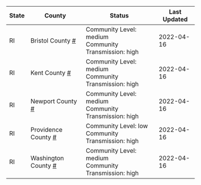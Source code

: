 State | County | Status | Last Updated
--- | --- | --- | --- 
RI | Bristol County <a href="#bristol_county">#</a> | <a name="bristol_county"></a>Community Level: medium<br/>Community Transmission: high | 2022-04-16
RI | Kent County <a href="#kent_county">#</a> | <a name="kent_county"></a>Community Level: medium<br/>Community Transmission: high | 2022-04-16
RI | Newport County <a href="#newport_county">#</a> | <a name="newport_county"></a>Community Level: medium<br/>Community Transmission: high | 2022-04-16
RI | Providence County <a href="#providence_county">#</a> | <a name="providence_county"></a>Community Level: low<br/>Community Transmission: high | 2022-04-16
RI | Washington County <a href="#washington_county">#</a> | <a name="washington_county"></a>Community Level: medium<br/>Community Transmission: high | 2022-04-16
